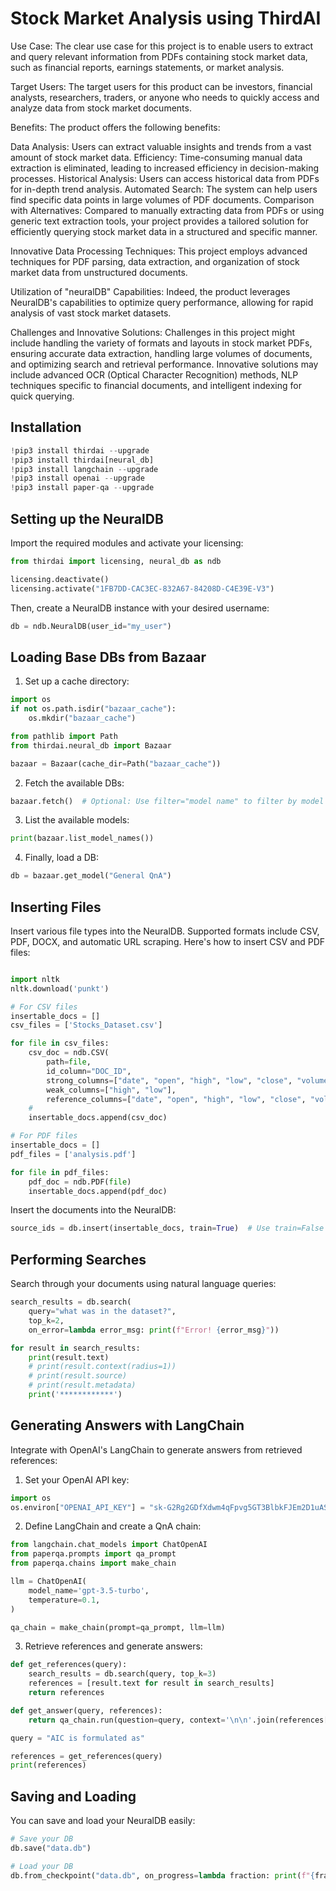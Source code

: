 # Stock Market Analysis using ThirdAI


Use Case: The clear use case for this project is to enable users to extract and query relevant information from PDFs containing stock market data, such as financial reports, earnings statements, or market analysis.

Target Users: The target users for this product can be investors, financial analysts, researchers, traders, or anyone who needs to quickly access and analyze data from stock market documents.

Benefits: The product offers the following benefits:

Data Analysis: Users can extract valuable insights and trends from a vast amount of stock market data.
Efficiency: Time-consuming manual data extraction is eliminated, leading to increased efficiency in decision-making processes.
Historical Analysis: Users can access historical data from PDFs for in-depth trend analysis.
Automated Search: The system can help users find specific data points in large volumes of PDF documents.
Comparison with Alternatives: Compared to manually extracting data from PDFs or using generic text extraction tools, your project provides a tailored solution for efficiently querying stock market data in a structured and specific manner.

Innovative Data Processing Techniques: This project employs advanced techniques for PDF parsing, data extraction, and organization of stock market data from unstructured documents.

Utilization of "neuralDB" Capabilities: Indeed, the product leverages NeuralDB's capabilities to optimize query performance, allowing for rapid analysis of vast stock market datasets.

Challenges and Innovative Solutions: Challenges in this project might include handling the variety of formats and layouts in stock market PDFs, ensuring accurate data extraction, handling large volumes of documents, and optimizing search and retrieval performance. Innovative solutions may include advanced OCR (Optical Character Recognition) methods, NLP techniques specific to financial documents, and intelligent indexing for quick querying.



## Installation <a name="installation"></a>

```python
!pip3 install thirdai --upgrade
!pip3 install thirdai[neural_db]
!pip3 install langchain --upgrade
!pip3 install openai --upgrade
!pip3 install paper-qa --upgrade
```

## Setting up the NeuralDB <a name="setting-up-the-neuraldb"></a>

Import the required modules and activate your licensing:

```python
from thirdai import licensing, neural_db as ndb

licensing.deactivate()
licensing.activate("1FB7DD-CAC3EC-832A67-84208D-C4E39E-V3")
```

Then, create a NeuralDB instance with your desired username:

```python
db = ndb.NeuralDB(user_id="my_user")
```

## Loading Base DBs from Bazaar <a name="loading-base-dbs-from-bazaar"></a>

1. Set up a cache directory:

```python
import os
if not os.path.isdir("bazaar_cache"):
    os.mkdir("bazaar_cache")

from pathlib import Path
from thirdai.neural_db import Bazaar

bazaar = Bazaar(cache_dir=Path("bazaar_cache"))
```

2. Fetch the available DBs:

```python
bazaar.fetch()  # Optional: Use filter="model name" to filter by model name.
```

3. List the available models:

```python
print(bazaar.list_model_names())
```

4. Finally, load a DB:

```python
db = bazaar.get_model("General QnA")
```

## Inserting Files <a name="inserting-files"></a>

Insert various file types into the NeuralDB. Supported formats include CSV, PDF, DOCX, and automatic URL scraping. Here's how to insert CSV and PDF files:

```python

import nltk
nltk.download('punkt')

# For CSV files
insertable_docs = []
csv_files = ['Stocks_Dataset.csv']

for file in csv_files:
    csv_doc = ndb.CSV(
        path=file,
        id_column="DOC_ID",
        strong_columns=["date", "open", "high", "low", "close", "volume", "Name"],
        weak_columns=["high", "low"],
        reference_columns=["date", "open", "high", "low", "close", "volume", "Name"])
    #
    insertable_docs.append(csv_doc)

# For PDF files
insertable_docs = []
pdf_files = ['analysis.pdf']

for file in pdf_files:
    pdf_doc = ndb.PDF(file)
    insertable_docs.append(pdf_doc)
```

Insert the documents into the NeuralDB:

```python
source_ids = db.insert(insertable_docs, train=True)  # Use train=False for unsupervised insertion
```

## Performing Searches <a name="performing-searches"></a>

Search through your documents using natural language queries:

```python
search_results = db.search(
    query="what was in the dataset?",
    top_k=2,
    on_error=lambda error_msg: print(f"Error! {error_msg}"))

for result in search_results:
    print(result.text)
    # print(result.context(radius=1))
    # print(result.source)
    # print(result.metadata)
    print('************')
```

## Generating Answers with LangChain <a name="generating-answers-with-langchain"></a>

Integrate with OpenAI's LangChain to generate answers from retrieved references:

1. Set your OpenAI API key:

```python
import os
os.environ["OPENAI_API_KEY"] = "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"
```

2. Define LangChain and create a QnA chain:

```python
from langchain.chat_models import ChatOpenAI
from paperqa.prompts import qa_prompt
from paperqa.chains import make_chain

llm = ChatOpenAI(
    model_name='gpt-3.5-turbo',
    temperature=0.1,
)

qa_chain = make_chain(prompt=qa_prompt, llm=llm)
```

3. Retrieve references and generate answers:

```python
def get_references(query):
    search_results = db.search(query, top_k=3)
    references = [result.text for result in search_results]
    return references

def get_answer(query, references):
    return qa_chain.run(question=query, context='\n\n'.join(references[:3]), answer_length="about 50 words")

query = "AIC is formulated as"

references = get_references(query)
print(references)
```

## Saving and Loading <a name="saving-and-loading"></a>

You can save and load your NeuralDB easily:

```python
# Save your DB
db.save("data.db")

# Load your DB
db.from_checkpoint("data.db", on_progress=lambda fraction: print(f"{fraction}% done with loading."))
```
